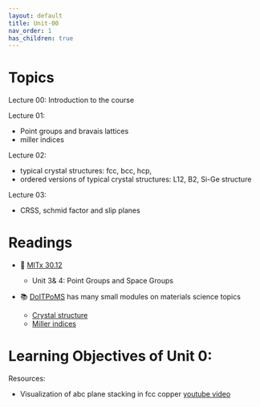 ```yaml
---
layout: default
title: Unit-00
nav_order: 1
has_children: true
---
```

# Topics
Lecture 00: Introduction to the course

Lecture 01: 
- Point groups and bravais lattices
- miller indices


Lecture 02: 
- typical crystal structures: fcc, bcc, hcp, 
- ordered versions of typical crystal structures: L12, B2, Si-Ge structure

Lecture 03: 
- CRSS, schmid factor and slip planes
# Readings

- :movie_camera: [MITx 30.12](https://mitxonline.mit.edu/courses/course-v1:MITxT+3.012Sx/)
	- Unit 3& 4: Point Groups and Space Groups

- :books: [DoITPoMS](https://www.doitpoms.ac.uk/) has many small modules on materials science topics
	- [Crystal structure](https://www.doitpoms.ac.uk/tlplib/crystallography3/structure.php)
	- [Miller indices](https://www.doitpoms.ac.uk/tlplib/miller_indices/printall.php)


# Learning Objectives of Unit 0:

Resources:

-	Visualization of abc plane stacking in fcc copper [youtube video](https://www.youtube.com/watch?v=anBOxrbTDrI)